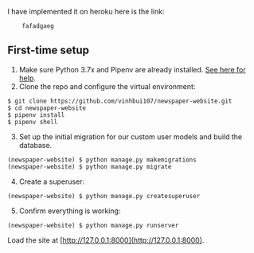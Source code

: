 I have implemented it on heroku here is the link:

```
    fafadgaeg
```

## First-time setup

1.  Make sure Python 3.7x and Pipenv are already installed. [See here for help](https://djangoforbeginners.com/initial-setup/).
2.  Clone the repo and configure the virtual environment:

```
$ git clone https://github.com/vinhbui107/newspaper-website.git
$ cd newspaper-website
$ pipenv install
$ pipenv shell
```

3.  Set up the initial migration for our custom user models and build the database.

```
(newspaper-website) $ python manage.py makemigrations
(newspaper-website) $ python manage.py migrate
```

4.  Create a superuser:

```
(newspaper-website) $ python manage.py createsuperuser
```

5.  Confirm everything is working:

```
(newspaper-website) $ python manage.py runserver
```

Load the site at [http://127.0.0.1:8000](http://127.0.0.1:8000).
